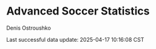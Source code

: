 # Advanced Soccer Statistics
Denis Ostroushko

<!-- gfm -->

Last successful data update: 2025-04-17 10:16:08 CST
